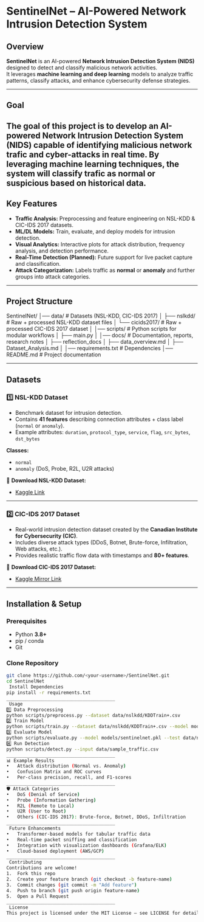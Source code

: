 
# SentinelNet – AI-Powered Network Intrusion Detection System   

## Overview  
**SentinelNet** is an AI-powered **Network Intrusion Detection System (NIDS)** designed to detect and classify malicious network activities.  
It leverages **machine learning and deep learning** models to analyze traffic patterns, classify attacks, and enhance cybersecurity defense strategies.  

---
## Goal
The goal of this project is to develop an AI-powered Network Intrusion Detection System (NIDS) capable of identifying malicious network trafic and cyber-attacks in real time. By leveraging machine learning techniques, the system will classify trafic as normal or suspicious based on historical data. 
---

## Key Features  
- **Traffic Analysis:** Preprocessing and feature engineering on NSL-KDD & CIC-IDS 2017 datasets.  
- **ML/DL Models:** Train, evaluate, and deploy models for intrusion detection.  
- **Visual Analytics:** Interactive plots for attack distribution, frequency analysis, and detection performance.  
- **Real-Time Detection (Planned):** Future support for live packet capture and classification.  
- **Attack Categorization:** Labels traffic as **normal** or **anomaly** and further groups into attack categories.  

---

## Project Structure  
SentinelNet/
│── data/ # Datasets (NSL-KDD, CIC-IDS 2017)
│ ├── nslkdd/ # Raw + processed NSL-KDD dataset files
│ └── cicids2017/ # Raw + processed CIC-IDS 2017 dataset
│ 
│── scripts/ # Python scripts for modular workflows
│ ├── main.py
│
│── docs/ # Documentation, reports, research notes
│ ├── reflection_docs
│ ├── data_overview.md
│ ├── Dataset_Analysis.md
│
│── requirements.txt # Dependencies
│── README.md # Project documentation

---

##  Datasets  

### 1️⃣ NSL-KDD Dataset  
- Benchmark dataset for intrusion detection.  
- Contains **41 features** describing connection attributes + class label (`normal` or `anomaly`).  
- Example attributes: `duration`, `protocol_type`, `service`, `flag`, `src_bytes`, `dst_bytes`  

**Classes:**  
- `normal`  
- `anomaly` (DoS, Probe, R2L, U2R attacks)  

🔗 **Download NSL-KDD Dataset:**  
- [Kaggle Link](https://www.kaggle.com/datasets/hassan06/nslkdd)  

---

### 2️⃣ CIC-IDS 2017 Dataset  
- Real-world intrusion detection dataset created by the **Canadian Institute for Cybersecurity (CIC)**.  
- Includes diverse attack types (DDoS, Botnet, Brute-force, Infiltration, Web attacks, etc.).  
- Provides realistic traffic flow data with timestamps and **80+ features**.  

🔗 **Download CIC-IDS 2017 Dataset:**  
- [Kaggle Mirror Link](https://www.kaggle.com/datasets/chethuhn/network-intrusion-dataset)  

---

##  Installation & Setup  

###  Prerequisites  
- Python **3.8+**  
- pip / conda  
- Git  

###  Clone Repository  
```bash
git clone https://github.com/<your-username>/SentinelNet.git
cd SentinelNet
 Install Dependencies
pip install -r requirements.txt
________________________________________
 Usage
1️⃣ Data Preprocessing
python scripts/preprocess.py --dataset data/nslkdd/KDDTrain+.csv
2️⃣ Train Model
python scripts/train.py --dataset data/nslkdd/KDDTrain+.csv --model models/sentinelnet.pkl
3️⃣ Evaluate Model
python scripts/evaluate.py --model models/sentinelnet.pkl --test data/nslkdd/KDDTest+.csv
4️⃣ Run Detection
python scripts/detect.py --input data/sample_traffic.csv
________________________________________
📊 Example Results
•	Attack distribution (Normal vs. Anomaly)
•	Confusion Matrix and ROC curves
•	Per-class precision, recall, and F1-scores
________________________________________
🛡 Attack Categories
•	DoS (Denial of Service)
•	Probe (Information Gathering)
•	R2L (Remote to Local)
•	U2R (User to Root)
•	Others (CIC-IDS 2017): Brute-force, Botnet, DDoS, Infiltration
________________________________________
 Future Enhancements
•	Transformer-based models for tabular traffic data
•	Real-time packet sniffing and classification
•	Integration with visualization dashboards (Grafana/ELK)
•	Cloud-based deployment (AWS/GCP)
________________________________________
 Contributing
Contributions are welcome!
1.	Fork this repo
2.	Create your feature branch (git checkout -b feature-name)
3.	Commit changes (git commit -m "Add feature")
4.	Push to branch (git push origin feature-name)
5.	Open a Pull Request
________________________________________
 License
This project is licensed under the MIT License – see LICENSE for details.




